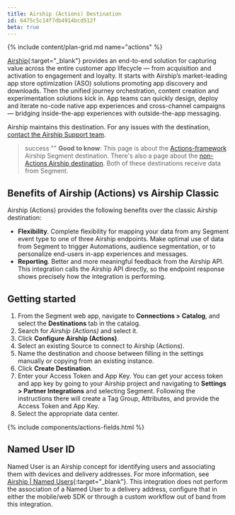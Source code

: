 ```yaml
--- 
title: Airship (Actions) Destination 
id: 6475c5c14f7db4914bcd512f 
beta: true
---
```


{% include content/plan-grid.md name="actions" %}


[Airship](https://app.segment.com/airship/destinations/catalog/actions-airship){:target="_blank"} provides an end-to-end solution for capturing value across the entire customer app lifecycle — from acquisition and activation to engagement and loyalty. It starts with Airship’s market-leading app store optimization (ASO) solutions promoting app discovery and downloads. Then the unified journey orchestration, content creation and experimentation solutions kick in. App teams can quickly design, deploy and iterate no-code native app experiences and cross-channel campaigns — bridging inside-the-app experiences with outside-the-app messaging.

Airship maintains this destination. For any issues with the destination, [contact the Airship Support team](mailto:support@airship.com).

> success ""
> **Good to know**: This page is about the [Actions-framework](/docs/connections/destinations/actions/) Airship Segment destination. There's also a page about the [non-Actions Airship destination](/docs/connections/destinations/catalog/airship/). Both of these destinations receive data from Segment.

## Benefits of Airship (Actions) vs Airship Classic

Airship (Actions) provides the following benefits over the classic Airship destination:

- **Flexibility**. Complete flexibility for mapping your data from any Segment event type to one of three Airship endpoints. Make optimal use of data from Segment to trigger Automations, audience segmentation, or to personalize end-users in-app experiences and messages.
- **Reporting**. Better and more meaningful feedback from the Airship API. This integration calls the Airship API directly, so the endpoint response shows precisely how the integration is performing.


## Getting started

1. From the Segment web app, navigate to **Connections > Catalog**, and select the **Destinations** tab in the catalog.
2. Search for *Airship (Actions)* and select it.
3. Click **Configure Airship (Actions)**.
4. Select an existing Source to connect to Airship (Actions).
5. Name the destination and choose between filling in the settings manually or copying from an existing instance.
6. Click **Create Destination**.
7. Enter your Access Token and App Key. You can get your access token and app key by going to your Airship project and navigating to **Settings > Partner Integrations** and selecting Segment. Following the instructions there will create a Tag Group, Attributes, and provide the Access Token and App Key.
8. Select the appropriate data center. 

{% include components/actions-fields.html %}

## Named User ID
Named User is an Airship concept for identifying users and associating them with devices and delivery addresses. For more information, see [Airship | Named Users](https://docs.airship.com/guides/messaging/user-guide/audience/segmentation/named-users/){:target="_blank"}. This integration does not perform the association of a Named User to a delivery address, configure that in either the mobile/web SDK or through a custom workflow out of band from this integration.




